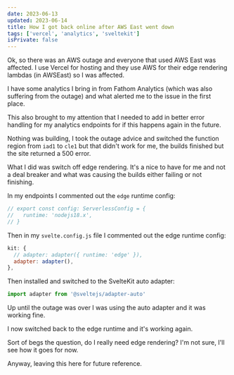 ```yaml
---
date: 2023-06-13
updated: 2023-06-14
title: How I got back online after AWS East went down
tags: ['vercel', 'analytics', 'sveltekit']
isPrivate: false
---
```


Ok, so there was an AWS outage and everyone that used AWS East was
affected. I use Vercel for hosting and they use AWS for their edge
rendering lambdas (in AWSEast) so I was affected.

I have some analytics I bring in from Fathom Analytics (which was also
suffering from the outage) and what alerted me to the issue in the
first place.

This also brought to my attention that I needed to add in better error
handling for my analytics endpoints for if this happens again in the
future.

Nothing was building, I took the outage advice and switched the
function region from `iad1` to `cle1` but that didn't work for me, the
builds finished but the site returned a 500 error.

What I did was switch off edge rendering. It's a nice to have for me
and not a deal breaker and what was causing the builds either failing
or not finishing.

In my endpoints I commented out the `edge` runtime config:

```js
// export const config: ServerlessConfig = {
//   runtime: 'nodejs18.x',
// }
```

Then in my `svelte.config.js` file I commented out the edge runtime
config:

```js
kit: {
  // adapter: adapter({ runtime: 'edge' }),
  adapter: adapter(),
},
```

Then installed and switched to the SvelteKit auto adapter:

```js
import adapter from '@sveltejs/adapter-auto'
```

Up until the outage was over I was using the auto adapter and it was
working fine.

I now switched back to the edge runtime and it's working again.

Sort of begs the question, do I really need edge rendering? I'm not
sure, I'll see how it goes for now.

Anyway, leaving this here for future reference.
